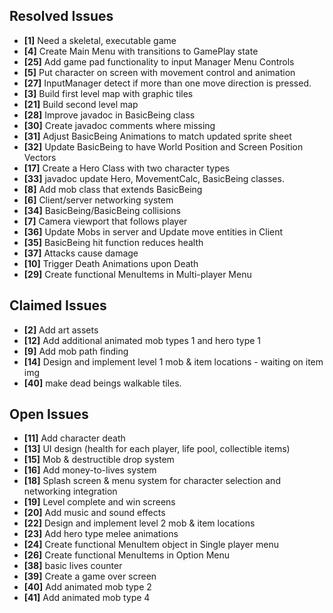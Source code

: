 ## Resolved Issues ##
- **[1]** Need a skeletal, executable game
- **[4]** Create Main Menu with transitions to GamePlay state
- **[25]** Add game pad functionality to input Manager Menu Controls
- **[5]** Put character on screen with movement control and animation
- **[27]** InputManager detect if more than one move direction is pressed.
- **[3]** Build first level map with graphic tiles
- **[21]** Build second level map
- **[28]** Improve javadoc in BasicBeing class
- **[30]** Create javadoc comments where missing
- **[31]** Adjust BasicBeing Animations to match updated sprite sheet
- **[32]** Update BasicBeing to have World Position and Screen Position Vectors
- **[17]** Create a Hero Class with two character types
- **[33]** javadoc update Hero, MovementCalc, BasicBeing classes.
- **[8]** Add mob class that extends BasicBeing
- **[6]** Client/server networking system
- **[34]** BasicBeing/BasicBeing collisions
- **[7]** Camera viewport that follows player
- **[36]** Update Mobs in server and Update move entities in Client
- **[35]** BasicBeing hit function reduces health
- **[37]** Attacks cause damage
- **[10]** Trigger Death Animations upon Death
- **[29]** Create functional MenuItems in Multi-player Menu


## Claimed Issues ##
- **[2]** Add art assets
- **[12]** Add additional animated mob types 1 and hero type 1
- **[9]** Add mob path finding
- **[14]** Design and implement level 1 mob & item locations - waiting on item img
- **[40]** make dead beings walkable tiles.


## Open Issues ##
- **[11]** Add character death
- **[13]** UI design (health for each player, life pool, collectible items)
- **[15]** Mob & destructible drop system
- **[16]** Add money-to-lives system
- **[18]** Splash screen & menu system for character selection and networking integration
- **[19]** Level complete and win screens
- **[20]** Add music and sound effects
- **[22]** Design and implement level 2 mob & item locations
- **[23]** Add hero type melee animations
- **[24]** Create functional MenuItem object in Single player menu
- **[26]** Create functional MenuItems in Option Menu
- **[38]** basic lives counter
- **[39]** Create a game over screen
- **[40]** Add animated mob type 2
- **[41]** Add animated mob type 4

